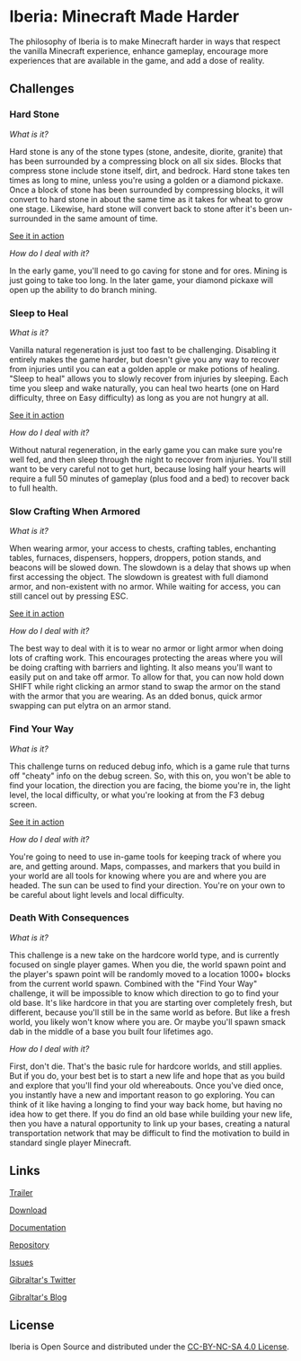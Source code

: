 Iberia: Minecraft Made Harder
====================

The philosophy of Iberia is to make Minecraft harder in ways that respect the vanilla Minecraft
experience, enhance gameplay, encourage more experiences that are available in the game, and add
a dose of reality.

Challenges
----------

### Hard Stone

*What is it?*

Hard stone is any of the stone types (stone, andesite, diorite, granite) that has been surrounded
by a compressing block on all six sides. Blocks that compress stone include stone itself, dirt, 
and bedrock. Hard stone takes ten times as long to mine, unless you're using a golden or a diamond
pickaxe. Once a block of stone has been surrounded by compressing blocks, it will convert to hard
stone in about the same time as it takes for wheat to grow one stage. Likewise, hard stone will
convert back to stone after it's been un-surrounded in the same amount of time. 

[See it in action](http://imgur.com/a/9ognN)

*How do I deal with it?*

In the early game, you'll need to go caving for stone and for ores. Mining is just going to take
too long. In the later game, your diamond pickaxe will open up the ability to do branch mining.

### Sleep to Heal

*What is it?*

Vanilla natural regeneration is just too fast to be challenging. Disabling it entirely makes the 
game harder, but doesn't give you any way to recover from injuries until you can eat a golden
apple or make potions of healing. "Sleep to heal" allows you to slowly recover from injuries by
sleeping. Each time you sleep and wake naturally, you can heal two hearts (one on Hard
difficulty, three on Easy difficulty) as long as you are not hungry at all.

[See it in action](http://imgur.com/a/i01Xy)

*How do I deal with it?*

Without natural regeneration, in the early game you can make sure you're well fed, and then sleep
through the night to recover from injuries. You'll still want to be very careful not to get hurt,
because losing half your hearts will require a full 50 minutes of gameplay (plus food and a bed)
to recover back to full health. 

### Slow Crafting When Armored

*What is it?*

When wearing armor, your access to chests, crafting tables, enchanting tables, furnaces,
dispensers, hoppers, droppers, potion stands, and beacons will be slowed down. The slowdown is a
delay that shows up when first accessing the object. The slowdown is greatest with full diamond
armor, and non-existent with no armor. While waiting for access, you can still cancel out by
pressing ESC.

[See it in action](http://imgur.com/a/XmePE)

*How do I deal with it?*

The best way to deal with it is to wear no armor or light armor when doing lots of crafting work.
This encourages protecting the areas where you will be doing crafting with barriers and lighting.
It also means you'll want to easily put on and take off armor. To allow for that, you can now hold
down SHIFT while right clicking an armor stand to swap the armor on the stand with the armor that
you are wearing. As an dded bonus, quick armor swapping can put elytra on an armor stand.

### Find Your Way

*What is it?*

This challenge turns on reduced debug info, which is a game rule that turns off "cheaty" info on
the debug screen. So, with this on, you won't be able to find your location, the direction you are
facing, the biome you're in, the light level, the local difficulty, or what you're looking at from
the F3 debug screen. 

[See it in action](https://imgur.com/a/6irIP)

*How do I deal with it?*

You're going to need to use in-game tools for keeping track of where you are, and getting around.
Maps, compasses, and markers that you build in your world are all tools for knowing where you are
and where you are headed. The sun can be used to find your direction. You're on your own to be
careful about light levels and local difficulty.

### Death With Consequences

*What is it?*

This challenge is a new take on the hardcore world type, and is currently focused on single player
games. When you die, the world spawn point and the player's spawn point will be randomly moved to
a location 1000+ blocks from the current world spawn. Combined with the "Find Your Way" challenge,
it will be impossible to know which direction to go to find your old base. It's like hardcore in
that you are starting over completely fresh, but different, because you'll still be in the same
world as before. But like a fresh world, you likely won't know where you are. Or maybe you'll
spawn smack dab in the middle of a base you built four lifetimes ago.

*How do I deal with it?*

First, don't die. That's the basic rule for hardcore worlds, and still applies. But if you do, your
best bet is to start a new life and hope that as you build and explore that you'll find your old
whereabouts. Once you've died once, you instantly have a new and important reason to go exploring.
You can think of it like having a longing to find your way back home, but having no idea how to get
there. If you do find an old base while building your new life, then you have a natural opportunity
to link up your bases, creating a natural transportation network that may be difficult to find the
motivation to build in standard single player Minecraft.  

Links
-----
[Trailer](https://www.youtube.com/watch?v=zKrE4pOxdq4)

[Download](https://minecraft.curseforge.com/projects/iberia)

[Documentation](http://rockhymas.github.io/iberia/)

[Repository](http://github.com/rockhymas/iberia/)

[Issues](http://github.com/rockhymas/iberia/issues)

[Gibraltar's Twitter](https://twitter.com/gibraltarmcd)

[Gibraltar's Blog](http://gibraltar.rockhymas.com/)

License
-------
Iberia is Open Source and distributed under the [CC-BY-NC-SA 4.0 License](https://creativecommons.org/licenses/by-nc-sa/4.0/).